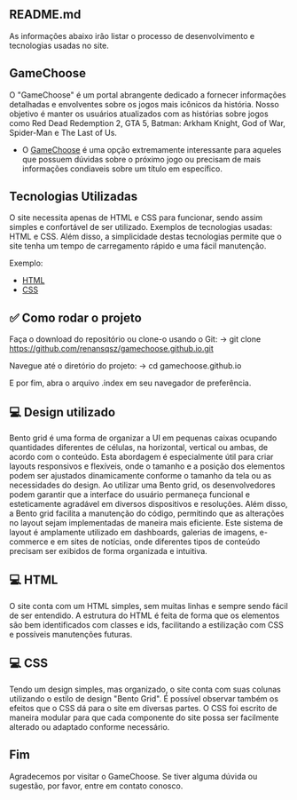 ## README.md

As informações abaixo irão listar o processo de desenvolvimento e tecnologias usadas no site.

## GameChoose

O "GameChoose" é um portal abrangente dedicado a fornecer informações detalhadas e envolventes sobre os jogos mais icônicos da história. Nosso objetivo é manter os usuários atualizados com as histórias sobre jogos como Red Dead Redemption 2, GTA 5, Batman: Arkham Knight, God of War, Spider-Man e The Last of Us.  

* O [GameChoose](https://renansqsz.github.io/gamechoose.github.io/index.html) é uma opção extremamente interessante para aqueles que possuem dúvidas sobre o próximo jogo ou precisam de mais informações condiaveis sobre um título em específico.

## Tecnologias Utilizadas

O site necessita apenas de HTML e CSS para funcionar, sendo assim simples e confortável de ser utilizado. Exemplos de tecnologias usadas: HTML e CSS. Além disso, a simplicidade destas tecnologias permite que o site tenha um tempo de carregamento rápido e uma fácil manutenção.

Exemplo:
* [HTML](https://developer.mozilla.org/pt-BR/docs/Web/HTML/)
* [CSS](https://developer.mozilla.org/pt-BR/docs/Web/CSS/)


## ✅ Como rodar o projeto 

Faça o download do repositório ou clone-o usando o Git:
-> git clone https://github.com/renansqsz/gamechoose.github.io.git

Navegue até o diretório do projeto:
-> cd gamechoose.github.io

E por fim, abra o arquivo .index em seu navegador de preferência.

## 💻 Design utilizado

Bento grid é uma forma de organizar a UI em pequenas caixas ocupando quantidades diferentes de células, na horizontal, vertical ou ambas, de acordo com o conteúdo. Esta abordagem é especialmente útil para criar layouts responsivos e flexíveis, onde o tamanho e a posição dos elementos podem ser ajustados dinamicamente conforme o tamanho da tela ou as necessidades do design. Ao utilizar uma Bento grid, os desenvolvedores podem garantir que a interface do usuário permaneça funcional e esteticamente agradável em diversos dispositivos e resoluções. Além disso, a Bento grid facilita a manutenção do código, permitindo que as alterações no layout sejam implementadas de maneira mais eficiente. Este sistema de layout é amplamente utilizado em dashboards, galerias de imagens, e-commerce e em sites de notícias, onde diferentes tipos de conteúdo precisam ser exibidos de forma organizada e intuitiva.

## 💻 HTML

O site conta com um HTML simples, sem muitas linhas e sempre sendo fácil de ser entendido. A estrutura do HTML é feita de forma que os elementos são bem identificados com classes e ids, facilitando a estilização com CSS e possíveis manutenções futuras.

## 💻 CSS

Tendo um design simples, mas organizado, o site conta com suas colunas utilizando o estilo de design "Bento Grid". É possível observar também os efeitos que o CSS dá para o site em diversas partes. O CSS foi escrito de maneira modular para que cada componente do site possa ser facilmente alterado ou adaptado conforme necessário.

## Fim 

Agradecemos por visitar o GameChoose. Se tiver alguma dúvida ou sugestão, por favor, entre em contato conosco.

